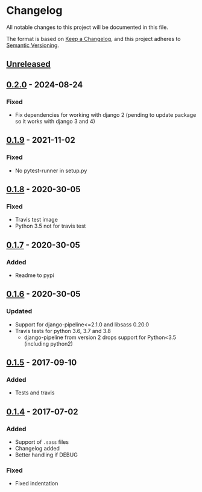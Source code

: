 # Changelog
All notable changes to this project will be documented in this file.

The format is based on [Keep a Changelog](https://keepachangelog.com/en/1.0.0/),
and this project adheres to [Semantic Versioning](https://semver.org/spec/v2.0.0.html).

## [Unreleased]

## [0.2.0] - 2024-08-24
### Fixed
- Fix dependencies for working with django 2 (pending to update package so it works with django 3 and 4)

## [0.1.9] - 2021-11-02
### Fixed
- No pytest-runner in setup.py

## [0.1.8] - 2020-30-05
### Fixed
- Travis test image
- Python 3.5 not for travis test

## [0.1.7] - 2020-30-05
### Added
- Readme to pypi

## [0.1.6] - 2020-30-05
### Updated
- Support for django-pipeline<=2.1.0 and libsass 0.20.0
- Travis tests for python 3.6, 3.7 and 3.8
  - django-pipeline from version 2 drops support for Python<3.5 (including python2)

## [0.1.5] - 2017-09-10
### Added
- Tests and travis

## [0.1.4] - 2017-07-02
### Added
- Support of `.sass` files
- Changelog added
- Better handling if DEBUG

### Fixed
- Fixed indentation

[Unreleased]: https://github.com/sonic182/libsasscompiler/compare/0.2.0...master
[0.2.0]: https://github.com/sonic182/libsasscompiler/compare/0.1.9...0.2.0
[0.1.9]: https://github.com/sonic182/libsasscompiler/compare/0.1.8...0.1.9
[0.1.8]: https://github.com/sonic182/libsasscompiler/compare/0.1.7...0.1.8
[0.1.7]: https://github.com/sonic182/libsasscompiler/compare/0.1.6...0.1.7
[0.1.6]: https://github.com/sonic182/libsasscompiler/compare/0.1.5...0.1.6
[0.1.5]: https://github.com/sonic182/libsasscompiler/compare/v0.1.4...0.1.5
[0.1.4]: https://github.com/sonic182/libsasscompiler/compare/v0.1.3...v0.1.4
[0.1.3]: https://github.com/sonic182/libsasscompiler/compare/v0.1.2...v0.1.3
